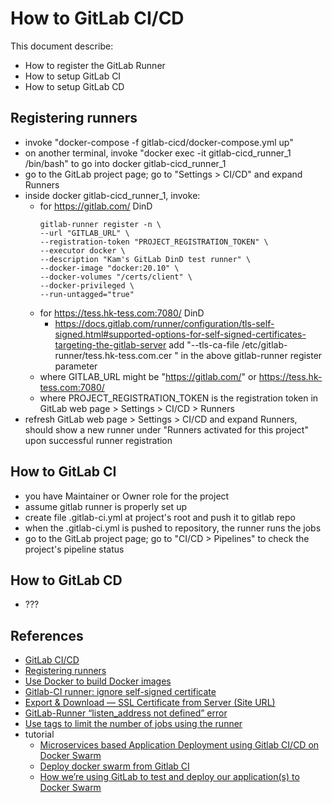 # How to GitLab CI/CD

This document describe:
* How to register the GitLab Runner
* How to setup GitLab CI
* How to setup GitLab CD

## Registering runners
* invoke "docker-compose -f gitlab-cicd/docker-compose.yml up"
* on another terminal, invoke "docker exec -it gitlab-cicd_runner_1 /bin/bash" to go into docker gitlab-cicd_runner_1
* go to the GitLab project page; go to "Settings > CI/CD" and expand Runners
* inside docker gitlab-cicd_runner_1, invoke:
    + for https://gitlab.com/ DinD
        ```shell
        gitlab-runner register -n \
        --url "GITLAB_URL" \
        --registration-token "PROJECT_REGISTRATION_TOKEN" \
        --executor docker \
        --description "Kam's GitLab DinD test runner" \
        --docker-image "docker:20.10" \
        --docker-volumes "/certs/client" \
        --docker-privileged \
        --run-untagged="true"
        ```
    + for https://tess.hk-tess.com:7080/ DinD
        - https://docs.gitlab.com/runner/configuration/tls-self-signed.html#supported-options-for-self-signed-certificates-targeting-the-gitlab-server
        add "--tls-ca-file /etc/gitlab-runner/tess.hk-tess.com.cer \" in the above gitlab-runner register parameter
    + where GITLAB_URL might be "https://gitlab.com/" or https://tess.hk-tess.com:7080/
    + where PROJECT_REGISTRATION_TOKEN is the registration token in GitLab web page > Settings > CI/CD > Runners
* refresh GitLab web page > Settings > CI/CD and expand Runners, should show a new runner under "Runners activated for this project" upon successful runner registration

## How to GitLab CI
* you have Maintainer or Owner role for the project
* assume gitlab runner is properly set up
* create file .gitlab-ci.yml at project's root and push it to gitlab repo
* when the .gitlab-ci.yml is pushed to repository, the runner runs the jobs
* go to the GitLab project page; go to "CI/CD > Pipelines" to check the project's pipeline status

## How to GitLab CD
* ???

## References
* [GitLab CI/CD](https://docs.gitlab.com/ee/ci/)
* [Registering runners](https://docs.gitlab.com/runner/register/)
* [Use Docker to build Docker images](https://docs.gitlab.com/ee/ci/docker/using_docker_build.html)
* [Gitlab-CI runner: ignore self-signed certificate](https://stackoverflow.com/questions/44458410/gitlab-ci-runner-ignore-self-signed-certificate)
* [Export & Download — SSL Certificate from Server (Site URL)](https://medium.com/@menakajain/export-download-ssl-certificate-from-server-site-url-bcfc41ea46a2)
* [GitLab-Runner “listen_address not defined” error](https://stackoverflow.com/a/57205607)
* [Use tags to limit the number of jobs using the runner](https://docs.gitlab.com/ee/ci/runners/configure_runners.html#use-tags-to-limit-the-number-of-jobs-using-the-runner)
* tutorial
    + [Microservices based Application Deployment using Gitlab CI/CD on Docker Swarm](https://faun.pub/microservices-based-application-deployment-using-gitlab-ci-cd-on-docker-swarm-at-digital-ocean-586eefb07294)
    + [Deploy docker swarm from Gitlab CI](https://golangforall.com/en/post/go-deploy-docker-swarm-gitlab.html)
    + [How we’re using GitLab to test and deploy our application(s) to Docker Swarm](https://medium.com/@ju5t_/how-were-using-gitlab-to-test-and-deploy-our-application-s-to-docker-swarm-e3f556dbf8fe)
